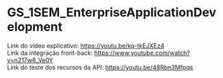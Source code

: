 # GS_1SEM_EnterpriseApplicationDevelopment

Link do vídeo explicativo: https://youtu.be/kq-tkEJXEz4 <br>
Link da integração front-back: https://www.youtube.com/watch?v=n217w8_Ve0Y <br>
Link do teste dos recursos da API: https://youtu.be/48Rbn3Mfpqs <br>

